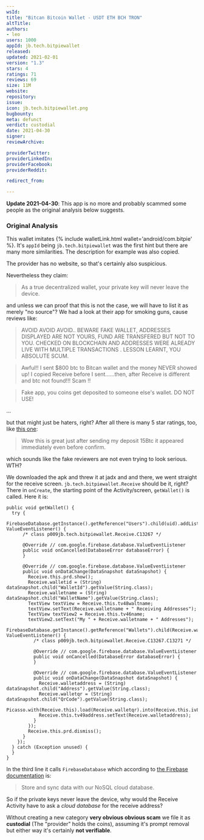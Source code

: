 ```yaml
---
wsId: 
title: "Bitcan Bitcoin Wallet - USDT ETH BCH TRON"
altTitle: 
authors:
- leo
users: 1000
appId: jb.tech.bitpiewallet
released: 
updated: 2021-02-01
version: "1.3"
stars: 4
ratings: 71
reviews: 69
size: 11M
website: 
repository: 
issue: 
icon: jb.tech.bitpiewallet.png
bugbounty: 
meta: defunct
verdict: custodial
date: 2021-04-30
signer: 
reviewArchive:

providerTwitter: 
providerLinkedIn: 
providerFacebook: 
providerReddit: 

redirect_from:

---
```


**Update 2021-04-30**: This app is no more and probably scammed some people as
the original analysis below suggests.

### Original Analysis

This wallet imitates {% include walletLink.html wallet='android/com.bitpie' %}. It's `appId` being
`jb.tech.bitpiewallet` was the first hint but there are many more similarities.
The description for example was also copied.

The provider has no website, so that's certainly also suspicious.

Nevertheless they claim:

> As a true decentralized wallet, your private key will never leave the device.

and unless we can proof that this is not the case, we will have to list it as
merely "no source"? We had a look at their app for smoking guns, cause reviews
like:

> AVOID AVOID AVOID.. BEWARE FAKE WALLET, ADDRESSES DISPLAYED ARE NOT YOURS, FUND ARE TRANSFERED BUT NOT TO YOU. CHECKED ON BLOCKCHAIN AND ADDRESSES WERE ALREADY LIVE WITH MULTIPLE TRANSACTIONS . LESSON LEARNT, YOU ABSOLUTE SCUM.

> Awful!! I sent $800 btc to Bitcan wallet and the money NEVER showed up! I copied Receive before I sent......then, after Receive is different and btc not found!!! Scam ‼️

> Fake app, you coins get deposited to someone else's wallet. DO NOT USE!

...

but that might just be haters, right? After all there is many 5 star ratings,
too, like [this one](https://play.google.com/store/apps/details?id=jb.tech.bitpiewallet&reviewId=gp%3AAOqpTOEV6Zl0NS6j6AHFQV7woTr9SJmXiFximwKNxE3j-Q2_RhiBsQTrNxcnCfQsCjM2q71gfTKWSXbWfad2Bg):

> Wow this is great just after sending my deposit 15Btc it appeared immediately even before confirm.

which sounds like the fake reviewers are not even trying to look serious. WTH?

We downloaded the apk and threw it at jadx and and there, we went straight for
the receive screen. `jb.tech.bitpiewallet.Receive` should be it, right? There
in `onCreate`, the starting point of the Activity/screen, `getWallet()` is
called. Here it is:

```
public void getWallet() {
  try {
    FirebaseDatabase.getInstance().getReference("Users").child(uid).addListenerForSingleValueEvent(new ValueEventListener() {
      /* class p009jb.tech.bitpiewallet.Receive.C13267 */

      @Override // com.google.firebase.database.ValueEventListener
      public void onCancelled(DatabaseError databaseError) {
      }

      @Override // com.google.firebase.database.ValueEventListener
      public void onDataChange(DataSnapshot dataSnapshot) {
        Receive.this.prd.show();
        Receive.walletid = (String) dataSnapshot.child("WalletId").getValue(String.class);
        Receive.walletname = (String) dataSnapshot.child("WalletName").getValue(String.class);
        TextView textView = Receive.this.tv48waltname;
        textView.setText(Receive.walletname + " Receiving Addresses");
        TextView textView2 = Receive.this.tv46name;
        textView2.setText("My " + Receive.walletname + " Addresses");
        FirebaseDatabase.getInstance().getReference("Wallets").child(Receive.walletid).addListenerForSingleValueEvent(new ValueEventListener() {
          /* class p009jb.tech.bitpiewallet.Receive.C13267.C13271 */

          @Override // com.google.firebase.database.ValueEventListener
          public void onCancelled(DatabaseError databaseError) {
          }

          @Override // com.google.firebase.database.ValueEventListener
          public void onDataChange(DataSnapshot dataSnapshot) {
            Receive.walletaddress = (String) dataSnapshot.child("Address").getValue(String.class);
            Receive.walletqr = (String) dataSnapshot.child("QrCode").getValue(String.class);
            Picasso.with(Receive.this).load(Receive.walletqr).into(Receive.this.iv8qr);
            Receive.this.tv49address.setText(Receive.walletaddress);
          }
        });
        Receive.this.prd.dismiss();
      }
    });
  } catch (Exception unused) {
  }
}
```

In the third line it calls `FirebaseDatabase` which according to
[the Firebase documentation](https://firebase.google.com/docs/database/) is:

> Store and sync data with our NoSQL cloud database.

So if the private keys never leave the device, why would the Receive Activity
have to ask a *cloud database* for the receive address?

Without creating a new category **very obvious obvious scam** we file it as
**custodial** (The "provider" holds the coins), assuming it's prompt removal but
either way it's certainly **not verifiable**.
